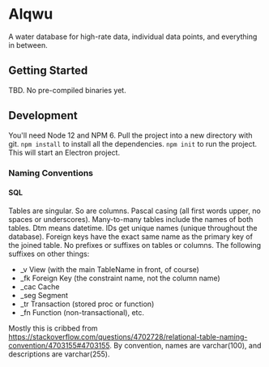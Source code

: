 Alqwu
=====
A water database for high-rate data, individual data points, and everything in between.

Getting Started
---------------
TBD.  No pre-compiled binaries yet.

Development
-----------
You'll need Node 12 and NPM 6.  Pull the project into a new directory with git.  `npm install` to install all the dependencies. `npm init` to run the project.  This will start an Electron project.

### Naming Conventions
#### SQL
Tables are singular.  So are columns.  Pascal casing (all first words upper, no spaces or underscores).  Many-to-many tables include the names of both tables.  Dtm means datetime.  IDs get unique names (unique throughout the database).  Foreign keys have the exact same name as the primary key of the joined table.  No prefixes or suffixes on tables or columns.  The following suffixes on other things:
* _v View (with the main TableName in front, of course)
* _fk Foreign Key (the constraint name, not the column name)
* _cac Cache
* _seg Segment
* _tr Transaction (stored proc or function)
* _fn Function (non-transactional), etc.

Mostly this is cribbed from https://stackoverflow.com/questions/4702728/relational-table-naming-convention/4703155#4703155.
By convention, names are varchar(100), and descriptions are varchar(255).